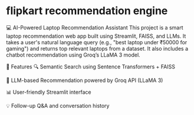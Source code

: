 # flipkart recommendation engine
💻 AI-Powered Laptop Recommendation Assistant
This project is a smart laptop recommendation web app built using Streamlit, FAISS, and LLMs.
It takes a user's natural language query (e.g., "best laptop under ₹50000 for gaming") and returns top relevant laptops from a dataset. It also includes a chatbot recommendation using Groq’s LLaMA 3 model.

🚀 Features
🔍 Semantic Search using Sentence Transformers + FAISS

💬 LLM-based Recommendation powered by Groq API (LLaMA 3)

📊 User-friendly Streamlit interface

💡 Follow-up Q&A and conversation history

